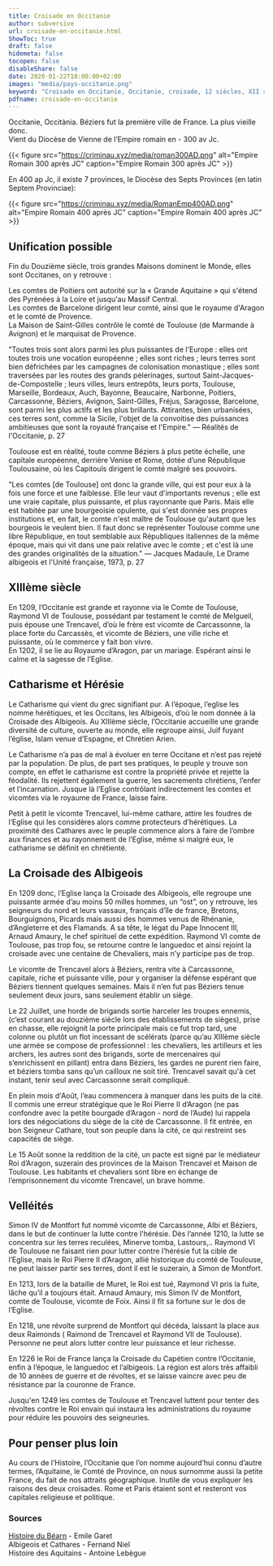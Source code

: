 ```yaml
---
title: Croisade en Occitanie
author: subversive
url: croisade-en-occitanie.html
ShowToc: true
draft: false
hidemeta: false
tocopen: false
disableShare: false
date: 2020-01-22T18:00:00+02:00
images: "media/pays-occitanie.png"
keyword: "Croisade en Occitanie, Occitanie, croisade, 12 siècles, XII siècle, 1200 ans après JC, croisade des albigeois, les cathares, Histoire, cathares, trencavel, cité de carcassonne, cité de béziers, les comptes de Toulouse"
pdfname: croisade-en-occitanie
---
```


Occitanie, Occitània. Béziers fut la première ville de France. La plus vieille donc.  
Vient du Diocèse de Vienne de l’Empire romain en - 300 av Jc.
<!--more-->

{{< figure src="https://criminau.xyz/media/roman300AD.png" alt="Empire Romain 300 après JC" caption="Empire Romain 300 après JC" >}}

En 400 ap Jc, il existe 7 provinces, le Diocèse des Septs Provinces (en latin Septem Provinciae):

{{< figure src="https://criminau.xyz/media/RomanEmp400AD.png" alt="Empire Romain 400 après JC" caption="Empire Romain 400 après JC" >}}

## Unification possible

Fin du Douzième siècle, trois grandes Maisons dominent le Monde, elles sont Occitanes, on y retrouve :

Les comtes de Poitiers ont autorité sur la « Grande Aquitaine » qui s'étend des Pyrénées à la Loire et jusqu'au Massif Central.  
Les comtes de Barcelone dirigent leur comté, ainsi que le royaume d'Aragon et le comté de Provence.  
La Maison de Saint-Gilles contrôle le comté de Toulouse (de Marmande à Avignon) et le marquisat de Provence.

"Toutes trois sont alors parmi les plus puissantes de l'Europe : elles ont toutes trois une vocation européenne ; elles sont riches ; leurs terres sont bien défrichées par les campagnes de colonisation monastique ; elles sont traversées par les routes des grands pèlerinages, surtout Saint-Jacques-de-Compostelle ; leurs villes, leurs entrepôts, leurs ports, Toulouse, Marseille, Bordeaux, Auch, Bayonne, Beaucaire, Narbonne, Poitiers, Carcassonne, Béziers, Avignon, Saint-Gilles, Fréjus, Saragosse, Barcelone, sont parmi les plus actifs et les plus brillants. Attirantes, bien urbanisées, ces terres sont, comme la Sicile, l'objet de la convoitise des puissances ambitieuses que sont la royauté française et l'Empire." — Réalités de l'Occitanie, p. 27

Toulouse est en réalité, toute comme Béziers à plus petite échelle, une capitale européenne, derrière Venise et Rome, dotée d’une République Toulousaine, où les Capitouls dirigent le comté malgré ses pouvoirs.

"Les comtes [de Toulouse] ont donc la grande ville, qui est pour eux à la fois une force et une faiblesse. Elle leur vaut d'importants revenus ; elle est une vraie capitale, plus puissante, et plus rayonnante que Paris. Mais elle est habitée par une bourgeoisie opulente, qui s'est donnée ses propres institutions et, en fait, le comte n'est maître de Toulouse qu'autant que les bourgeois le veulent bien. Il faut donc se représenter Toulouse comme une libre République, en tout semblable aux Républiques italiennes de la même époque, mais qui vit dans une paix relative avec le comte ; et c'est là une des grandes originalités de la situation." — Jacques Madaule, Le Drame albigeois et l'Unité française, 1973, p. 27

## XIIIème siècle

En 1209, l’Occitanie est grande et rayonne via le Comte de Toulouse, Raymond VI de Toulouse, possédant par testament le comté de Melgueil, puis épouse une Trencavel, d’où le frère est vicomte de Carcassonne, la place forte du Carcassès, et vicomte de Béziers, une ville riche et puissante, où le commerce y fait bon vivre.  
En 1202, il se lie au Royaume d’Aragon, par un mariage. Espérant ainsi le calme et la sagesse de l’Eglise.

## Catharisme et Hérésie

Le Catharisme qui vient du grec signifiant pur. A l’époque, l’eglise les nomme hérétiques, et les Occitans, les Albigeois, d’où le nom donnée à la Croisade des Albigeois.
Au XIIIème siècle, l’Occitanie accueille une grande diversité de culture, ouverte au monde, elle regroupe ainsi, Juif fuyant l’église, Islam venue d’Espagne, et Chrétien Arien.

Le Catharisme n’a pas de mal à évoluer en terre Occitane et n’est pas rejeté par la population. De plus, de part ses pratiques, le peuple y trouve son compte, en effet le catharisme est contre la propriété privée et rejette la féodalité. Ils rejettent également la guerre, les sacrements chrétiens, l’enfer et l’incarnation. Jusque là l’Eglise contrôlant indirectement les comtes et vicomtes via le royaume de France, laisse faire.

Petit à petit le vicomte Trencavel, lui-même cathare, attire les foudres de l’Eglise qui les considères alors comme protecteurs d’hérétiques. La proximité des Cathares avec le peuple commence alors à faire de l’ombre aux finances et au rayonnement de l’Eglise, même si malgré eux, le catharisme se définit en chrétienté.

## La Croisade des Albigeois

En 1209 donc, l’Eglise lança la Croisade des Albigeois, elle regroupe une puissante armée d’au moins 50 milles hommes, un “ost”, on y retrouve, les seigneurs du nord et leurs vassaux, français d’île de france, Bretons, Bourguignons, Picards mais aussi des hommes venus de Rhénanie, d’Angleterre et des Flamands.  A sa tête, le légat du Pape Innocent III, Arnaud Amaury, le chef spirituel de cette expédition. Raymond VI comte de Toulouse, pas trop fou, se retourne contre le languedoc et ainsi rejoint la croisade avec une centaine de Chevaliers, mais n’y participe pas de trop.

Le vicomte de Trencavel alors à Béziers, rentra vite à Carcassonne, capitale, riche et puissante ville, pour y organiser la défense espérant que Béziers tiennent quelques semaines. Mais il n’en fut pas Béziers tenue seulement deux jours, sans seulement établir un siège.

Le 22 Juillet, une horde de brigands sortie harceler les troupes ennemis, (c’est courant au douzième siècle lors des établissements de sièges), prise en chasse, elle rejoignit la porte principale mais ce fut trop tard, une colonne ou plutôt un flot incessant de scélérats (parce qu’au XIIIème siècle une armée se compose de professionnel : les chevaliers, les artilleurs et les archers, les autres sont des brigands, sorte de mercenaires qui s’enrichissent en pillant)  entra dans Béziers, les gardes ne purent rien faire, et béziers tomba sans qu’un cailloux ne soit tiré. Trencavel savait qu'à cet instant, tenir seul avec Carcassonne serait compliqué.

En plein mois d'Août, l’eau commencera à manquer dans les puits de la cité. Il commis une erreur stratégique que le Roi Pierre II d’Aragon (ne pas confondre avec la petite bourgade d’Aragon - nord de l’Aude) lui rappela lors des négociations du siège de la cité de Carcassonne. Il fit entrée, en bon Seigneur Cathare, tout son peuple dans la cité, ce qui restreint ses capacités de siège.

Le 15 Août sonne la reddition de la cité, un pacte est signé par le médiateur Roi d’Aragon, suzerain des provinces de la Maison Trencavel et Maison de Toulouse. Les habitants et chevaliers sont libre en échange de l’emprisonnement du vicomte Trencavel, un brave homme.

## Velléités

Simon IV de Montfort fut nommé vicomte de Carcassonne, Albi et Béziers, dans le but de continuer la lutte contre l'hérésie. Dès l’année 1210, la lutte se concentra sur les terres reculées, Minerve tomba, Lastours,.. Raymond VI de Toulouse ne faisant rien pour lutter contre l’hérésie fut la cible de l’Eglise, mais le Roi Pierre II d’Aragon, allié historique du comté de Toulouse, ne peut laisser partir ses terres, dont il est le suzerain, à Simon de Montfort.

En 1213, lors de la bataille de Muret, le Roi est tué, Raymond VI pris la fuite, lâche qu’il a toujours était. Arnaud Amaury, mis Simon IV de  Montfort, comte de Toulouse, vicomte de Foix. Ainsi il fit sa fortune sur le dos de l’Eglise.

En 1218, une révolte surprend de Montfort qui décéda, laissant la place aux deux  Raimonds ( Raimond de Trencavel et Raymond VII de Toulouse). Personne ne peut alors lutter contre leur puissance et leur richesse.

En 1226 le Roi de France lança la Croisade du Capétien contre l’Occitanie, enfin à l’époque, le languedoc et l’albigeois. La région est alors très affaibli de 10 années de guerre et de révoltes, et se laisse vaincre avec peu de résistance par la couronne de France.

Jusqu'en 1249 les comtes de Toulouse et Trencavel luttent pour tenter des révoltes contre le Roi envain qui instaura les administrations du royaume pour réduire les pouvoirs des seigneuries.

## Pour penser plus loin

Au cours de l’Histoire, l’Occitanie que l’on nomme aujourd’hui connu d’autre termes, l’Aquitaine, le Comté de Province, on nous surnomme aussi la petite France, du fait de nos attraits géographique. Inutile de vous expliquer les raisons des deux croisades. Rome et Paris étaient sont et resteront vos capitales religieuse et politique.

### Sources

[Histoire du Béarn](https://gallica.bnf.fr/ark:/12148/bpt6k5772863h/f19.image) - Emile Garet  
Albigeois et Cathares - Fernand Niel  
Histoire des Aquitains - Antoine Lebègue
